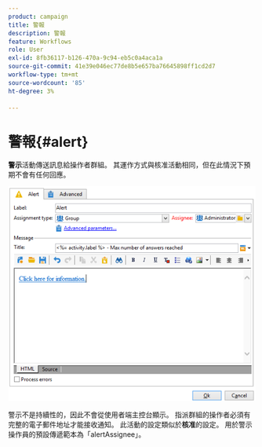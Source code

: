 ```yaml
---
product: campaign
title: 警報
description: 警報
feature: Workflows
role: User
exl-id: 8fb36117-b126-470a-9c94-eb5c0a4aca1a
source-git-commit: 41e39e046ec77de8b5e657ba76645898ff1cd2d7
workflow-type: tm+mt
source-wordcount: '85'
ht-degree: 3%

---
```


# 警報{#alert}



**警示**&#x200B;活動傳送訊息給操作者群組。 其運作方式與核准活動相同，但在此情況下預期不會有任何回應。

![](assets/edit_alerte.png)

警示不是持續性的，因此不會從使用者端主控台顯示。 指派群組的操作者必須有完整的電子郵件地址才能接收通知。 此活動的設定類似於&#x200B;**核准**&#x200B;的設定。 用於警示操作員的預設傳遞範本為「alertAssignee」。
